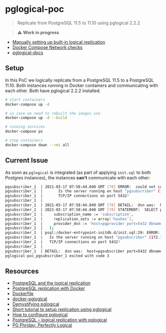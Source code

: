 # pglogical-poc

> Replicate from PostgreSQL 11.5 to 11.10 using pglogical 2.2.2

> :warning: **Work in progress**

- [Manually setting up built-in logical replication](MANUAL.md)
- [Docker Compose Network checks](NETWORK.md)
- [pglogical-docs](PGLOGICAL.md)

## Setup

In this PoC we logically replicate from a PostgreSQL 11.5 to a PostgreSQL 11.10. Both instances running in Docker containers and communicating with each other. Both have pglogical 2.2.2 installed.

```bash
# start containers
docker-compose up -d

# in case we need to rebuilt the images use
docker-compose up -d --build

# running services
docker-compose ps

# stop containers
docker-compose down --rmi all
```

## Current Issue

As soon as `pglogical` is integrated (as part of applying `init.sql` to both Postgres instances), the instances **can’t** communicate with each other:

```bash
pgsubscriber_1  | 2021-03-17 07:58:44.040 GMT [78] ERROR:  could not connect to the postgresql server: could not connect to server: Connection refused
pgsubscriber_1  | 		Is the server running on host "pgsubscriber" (172.19.0.3) and accepting
pgsubscriber_1  | 		TCP/IP connections on port 5432?
pgsubscriber_1  |
pgsubscriber_1  | 2021-03-17 07:58:44.040 GMT [78] DETAIL:  dsn was:  host=pgsubscriber port=5432 dbname=pg_logical_replication_results user=replicate password=qwertz
pgsubscriber_1  | 2021-03-17 07:58:44.040 GMT [78] STATEMENT:  SELECT pglogical.create_subscription(
pgsubscriber_1  | 	  subscription_name := 'subscription',
pgsubscriber_1  | 	  replication_sets := array['hashes'],
pgsubscriber_1  | 	  provider_dsn := 'host=pgprovider port=5432 dbname=pg_logical_replication user=replicate password=qwertz'
pgsubscriber_1  | 	);
pgsubscriber_1  | psql:/docker-entrypoint-initdb.d/init.sql:29: ERROR:  could not connect to the postgresql server: could not connect to server: Connection refused
pgsubscriber_1  | 	Is the server running on host "pgsubscriber" (172.19.0.3) and accepting
pgsubscriber_1  | 	TCP/IP connections on port 5432?
pgsubscriber_1  |
pgsubscriber_1  | DETAIL:  dsn was:  host=pgsubscriber port=5432 dbname=pg_logical_replication_results user=replicate password=qwertz
pglogical-poc_pgsubscriber_1 exited with code 3
```

## Resources

- [PostgreSQL and the logical replication](https://blog.raveland.org/post/postgresql_lr_en/)
- [PostgreSQL replication with Docker](https://medium.com/swlh/postgresql-replication-with-docker-c6a904becf77)
- [Dockerfile](https://gist.github.com/asaaki/b07dccfd6ff6eed4c7b4ef279ade7b0c)
- [docker-pglogical](https://github.com/reediculous456/docker-pglogical/blob/master/Dockerfile)
- [Demystifying pglogical](http://thedumbtechguy.blogspot.com/2017/04/demystifying-pglogical-tutorial.html)
- [Short tutorial to setup replication using pglogical](https://gist.github.com/ratnakri/c22a7389d9fab788d7b8b12e2a6c337a)
- [How to configure pglogical](https://www.tutorialdba.com/2018/01/how-to-configure-pglogical-streaming.html)
- [PostgreSQL – logical replication with pglogical](https://blog.dbi-services.com/postgresql-logical-replication-with-pglogical/)
- [PG Phriday: Perfectly Logical](http://bonesmoses.org/2016/10/14/pg-phriday-perfectly-logical/)
